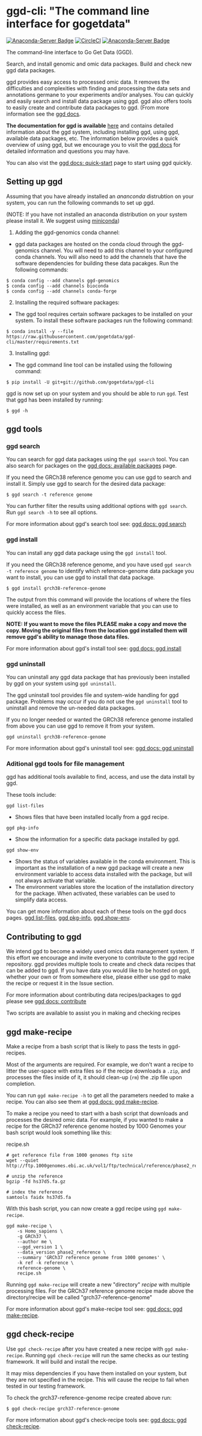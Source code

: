 ggd-cli: "The command line interface for gogetdata"
===================================================

[![Anaconda-Server Badge](https://anaconda.org/bioconda/ggd/badges/installer/conda.svg)](https://conda.anaconda.org/bioconda)
[![CircleCI](https://circleci.com/gh/gogetdata/ggd-cli/tree/master.svg?style=shield)](https://circleci.com/gh/gogetdata/ggd-cli/tree/master)
[![Anaconda-Server Badge](https://anaconda.org/bioconda/ggd/badges/downloads.svg)](https://anaconda.org/bioconda/ggd)


The command-line interface to Go Get Data (GGD). 

Search, and install genomic and omic data packages. Build and check new ggd data packages. 

ggd provides easy access to processed omic data. It removes the difficulties and complexities with finding and processing the data sets and annotations germane to your experiments and/or analyses. You can quickly and easily search and install data package using ggd. ggd also offers tools to easily create and contribute data packages to ggd. (From more information see the [ggd docs](https://gogetdata.github.io/index.html#).

**The documentation for ggd is available** [here](https://gogetdata.github.io/index.html#) and contains detailed information about the ggd system, including installing ggd, using ggd, available data packages, etc. The information below provides a quick overview of using ggd, but we encourage you to visit the [ggd docs](https://gogetdata.github.io/index.html#) for detailed information and questions you may have.

You can also vist the [ggd docs: quick-start](https://gogetdata.github.io/quick-start.html) page to start using ggd quickly. 

## Setting up ggd

Assuming that you have already installed an *ananconda* distrubtion on your system, you can run the following commands to set up ggd. 

(NOTE: If you have not installed an anaconda distribution on your system please install it. We suggest using [miniconda](https://conda.io/en/latest/miniconda.html)) 

1) Adding the ggd-genomics conda channel:
- ggd data packages are hosted on the conda cloud through the ggd-genomics channel. You will need to add this channel to your configured conda channels. You will also need to add the channels that have the software dependencies for building these data pacakges. Run the following commands:

```
$ conda config --add channels ggd-genomics
$ conda config --add channels bioconda
$ conda config --add channels conda-forge
```

2) Installing the required software packages:
- The ggd tool requires certain software packages to be installed on your system. To install these software packages run the following command:

```
$ conda install -y --file https://raw.githubusercontent.com/gogetdata/ggd-cli/master/requirements.txt
```


3) Installing ggd:
- The ggd command line tool can be installed using the following command: 

```
$ pip install -U git+git://github.com/gogetdata/ggd-cli
```

ggd is now set up on your system and you should be able to run `ggd`. Test that ggd has been installed by running:

```
$ ggd -h
```


## ggd tools

### ggd search 

You can search for ggd data packages using the `ggd search` tool. You can also search for packages on the 
[ggd docs: available packages](https://gogetdata.github.io/recipes.html) page. 

If you need the GRCh38 reference genome you can use ggd to search and install it. Simply use ggd to search for 
the desired data package:

```
$ ggd search -t reference genome
```

You can further filter the results using additional options with `ggd search`. Run `ggd search -h` to see all options.

For more information about ggd's search tool see: [ggd docs: ggd search](https://gogetdata.github.io/ggd-search.html)


### ggd install

You can install any ggd data package using the `ggd install` tool. 

If you need the GRCh38 reference genome, and you have used `ggd search -t reference genome` to identify which reference-genome data package you want to install, you can use ggd to install that data package.

```
$ ggd install grch38-reference-genome
```

The output from this command will provide the locations of where the files were installed, as well as an environment variable that you can use to quickly access the files.

**NOTE: If you want to move the files PLEASE make a copy and move the copy. Moving the original files from the location ggd installed them will remove ggd's ability to manage those data files.**

For more information about ggd's install tool see: [ggd docs: ggd install](https://gogetdata.github.io/ggd-install.html)


### ggd uninstall

You can uninstall any ggd data package that has previously been installed by ggd on your system using `ggd uninstall`. 

The ggd uninstall tool provides file and system-wide handling for ggd package. Problems may occur if you do not use the `ggd uninstall` tool to uninstall and remove the un-needed data packages.

If you no longer needed or wanted the GRCh38 reference genome installed from above you can use ggd to remove it from your system. 

```
ggd uninstall grch38-reference-genome

```

For more information about ggd's uninstall tool see: [ggd docs: ggd uninstall](https://gogetdata.github.io/uninstall.html)


### Aditional ggd tools for file management 

ggd has additional tools available to find, access, and use the data install by ggd. 

These tools include:

`ggd list-files`
- Shows files that have been installed locally from a ggd recipe.

`ggd pkg-info`
- Show the information for a specific data package installed by ggd. 

`ggd show-env`
- Shows the status of variables available in the conda environment. This is important as the installation of a new ggd package will create a new environment variable to access data installed with the package, but will not always activate that variable.
- The environment variables store the location of the installation directory for the package. When activated, these variables can be used to simplify data access.

You can get more information about each of these tools on the ggd docs pages. 
[ggd list-files](https://gogetdata.github.io/list-file.html), [ggd pkg-info](https://gogetdata.github.io/pkg-info.html), 
[ggd show-env](https://gogetdata.github.io/show-env.html).


## Contributing to ggd 

We intend ggd to become a widely used omics data management system. If this effort we encourage and invite everyone to contribute to the ggd recipe repository. ggd provides multiple tools to create and check data recipes that can be added to ggd. If you have data you would like to be hosted on ggd, whether your own or from somewhere else, please either use ggd  to make the recipe or request it in the Issue section. 

For more information about contributing data recipes/packages to ggd please see [ggd docs: contribute](https://gogetdata.github.io/contribute.html)

Two scripts are available to assist you in making and checking recipes 

## ggd make-recipe

Make a recipe from a bash script that is likely to pass the tests in ggd-recipes.

Most of the arguments are required. For example, we don't want a recipe to litter
the user-space with extra files so if the recipe downloads a `.zip`, and processes
the files inside of it, it should clean-up (`rm`) the .zip file upon completion.


You can run `ggd make-recipe -h` to get all the parameters needed to make a recipe. You can also see them
at [ggd docs: ggd make-recipe](https://gogetdata.github.io/make-recipe.html).

To make a recipe you need to start with a bash script that downloads and processes the desired omic data. For example, if you wanted to make a recipe for the GRCh37 reference genome hosted by 1000 Genomes your bash script would look something like this:

recipe.sh
```
# get reference file from 1000 genomes ftp site
wget --quiet http://ftp.1000genomes.ebi.ac.uk/vol1/ftp/technical/reference/phase2_reference_assembly_sequence/hs37d5.fa.gz

# unzip the reference
bgzip -fd hs37d5.fa.gz 

# index the reference
samtools faidx hs37d5.fa
```

With this bash script, you can now create a ggd recipe using `ggd make-recipe`.

```
ggd make-recipe \
    -s Homo_sapiens \
    -g GRCh37 \
    --author me \
    --ggd_version 1 \
    --data_version phase2_reference \
    --summary 'GRCh37 reference genome from 1000 genomes' \
    -k ref -k reference \
    reference-genome \
    recipe.sh
```

Running `ggd make-recipe` will create a new "directory" *recipe* with multiple processing files. For the GRCh37 reference genome recipe made above the directory/recipe will be called "grch37-reference-genome"

For more information about ggd's make-recipe tool see: [ggd docs: ggd make-recipe](https://gogetdata.github.io/make-recipe.html).

## ggd check-recipe

Use `ggd check-recipe` after you have created a new recipe with `ggd make-recipe`. Running `ggd check-recipe` will run the same checks as our testing framework. It will build and install the recipe.

It may miss dependencies if you have them installed on your system, but they are not specified in
the recipe. This will cause the recipe to fail when tested in our testing framework.

To check the grch37-reference-genome recipe created above run:

```
$ ggd check-recipe grch37-reference-genome
```

For more information about ggd's check-recipe tools see: [ggd docs: ggd check-recipe](https://gogetdata.github.io/check-recipe.html).
